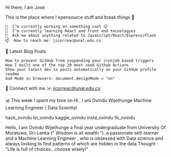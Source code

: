 Hi there, I am Jose

This is the place where I opensource stuff and break things 🤣

    🔭  I’m currently working on something cool 😉
    🌱  I’m currently learning React and front end tecnologyes
    💬  Ask me about anything related to Javascript/React/Express/Flask
    📫  How to reach me: jicorreac@unal.edu.co
   

📕  Latest Blog Posts

    How to prevent GitHub from suspending your cronjob based triggers
    How I built one of the top 20 most used Github Actions
    Show your latest dev.to posts automatically on your GitHub profile readme
    God Mode in browsers: document.designMode = "on"

🔗  Connect with me
✉️  jicorreac@unal.edu.co

📊  This week I spent my time on
Hi , I am Ovindu Wijethunge
Machine Learning Engineer | Data Scientist

hack_ovindu lin_ovindu kaggle_ovindu insta_ovindu fb_ovindu

Hello, I am Ovindu Wijethunge a final year undergraduate from University Of Moratuwa, Sri-Lanka (" Wisdom is all wealth ").
a passionate self-learner and a Machine Learning Engineer   ,
who is obsessed with Data science and always looking to find patterns of which are hidden in the data
Thought : "Life is full of choices…choose wisely!” 
